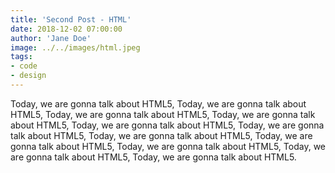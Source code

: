 ```yaml
---
title: 'Second Post - HTML'
date: 2018-12-02 07:00:00
author: 'Jane Doe'
image: ../../images/html.jpeg
tags:
- code
- design
---
```


Today, we are gonna talk about HTML5, Today, we are gonna talk about HTML5, Today, we are gonna talk about HTML5, Today, we are gonna talk about HTML5, Today, we are gonna talk about HTML5, Today, we are gonna talk about HTML5, Today, we are gonna talk about HTML5, Today, we are gonna talk about HTML5, Today, we are gonna talk about HTML5, Today, we are gonna talk about HTML5, Today, we are gonna talk about HTML5.